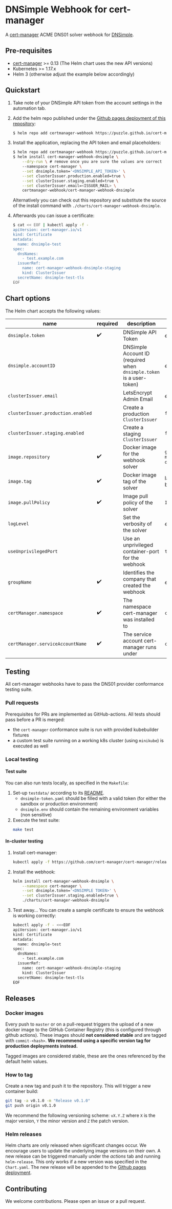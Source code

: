 # DNSimple Webhook for cert-manager

A [cert-manager][2] ACME DNS01 solver webhook for [DNSimple][1].


## Pre-requisites

- [cert-manager][2] >= 0.13 (The Helm chart uses the new API versions)
- Kubernetes >= 1.17.x
- Helm 3 (otherwise adjust the example below accordingly)


## Quickstart

1. Take note of your DNSimple API token from the account settings in the automation tab.

2. Add the helm repo published under the [Github pages deployment of this repository][4]:
    ```bash
    $ helm repo add certmanager-webhook https://puzzle.github.io/cert-manager-webhook-dnsimple
    ```

3. Install the application, replacing the API token and email placeholders:
    ```bash
    $ helm repo add certmanager-webhook https://puzzle.github.io/cert-manager-webhook-dnsimple
    $ helm install cert-manager-webhook-dnsimple \
        --dry-run \ # remove once you are sure the values are correct
        --namespace cert-manager \
        --set dnsimple.token='<DNSIMPLE_API_TOKEN>' \
        --set clusterIssuer.production.enabled=true \
        --set clusterIssuer.staging.enabled=true \
        --set clusterIssuer.email=<ISSUER_MAIL> \
        certmanager-webhook/cert-manager-webhook-dnsimple
    ```
    Alternatively you can check out this repository and substitute the source of the install command with `./charts/cert-manager-webhook-dnsimple`.

4. Afterwards you can issue a certificate:
    ```bash
    $ cat << EOF | kubectl apply -f -
    apiVersion: cert-manager.io/v1
    kind: Certificate
    metadata:
      name: dnsimple-test
    spec:
      dnsNames:
        - test.example.com
      issuerRef:
        name: cert-manager-webhook-dnsimple-staging
        kind: ClusterIssuer
      secretName: dnsimple-test-tls
    EOF
    ```


## Chart options
The Helm chart accepts the following values:

| name                               | required | description                                     | default value                           |
| ---------------------------------- | -------- | ----------------------------------------------- | --------------------------------------- |
| `dnsimple.token`                   | ✔️       | DNSimple API Token                              | _empty_                                 |
| `dnsimple.accountID`               |          | DNSimple Account ID (required when `dnsimple.token` is a user-token)  | _empty_           |
| `clusterIssuer.email`              |          | LetsEncrypt Admin Email                         | _empty_                                 |
| `clusterIssuer.production.enabled` |          | Create a production `ClusterIssuer`             | `false`                                 |
| `clusterIssuer.staging.enabled`    |          | Create a staging `ClusterIssuer`                | `false`                                 |
| `image.repository`                 | ✔️       | Docker image for the webhook solver             | `ghcr.io/puzzle/cert-manager-webhook-dnsimple` |
| `image.tag`                        | ✔️       | Docker image tag of the solver                  | latest tagged docker build              |
| `image.pullPolicy`                 | ✔️       | Image pull policy of the solver                 | `IfNotPresent`                          |
| `logLevel`                         |          | Set the verbosity of the solver                 | _empty_                                 |
| `useUnprivilegedPort`              |          | Use an unprivileged container-port for the webhook  | `true`                              |
| `groupName`                        | ✔️       | Identifies the company that created the webhook | _empty_                                 |
| `certManager.namespace`            | ✔️       | The namespace cert-manager was installed to     | `cert-manager`                          |
| `certManager.serviceAccountName`   | ✔️       | The service account cert-manager runs under     | `cert-manager`                          |


## Testing
All cert-manager webhooks have to pass the DNS01 provider conformance testing suite.

### Pull requests
Prerequisites for PRs are implemented as  GitHub-actions. All tests should pass before a PR is merged:
- the `cert-manager` conformance suite is run with provided kubebuilder fixtures
- a custom test suite running on a working k8s cluster (using `minikube`) is executed as well

### Local testing
#### Test suite
You can also run tests locally, as specified in the `Makefile`:

1. Set-up `testdata/` according to its [README][3].
    - `dnsimple-token.yaml` should be filled with a valid token (for either the sandbox or production environment)
    - `dnsimple.env` should contain the remaining environment variables (non sensitive)
2. Execute the test suite:
    ```bash
    make test
    ```
#### In-cluster testing
1. Install cert-manager:
    ```bash
    kubectl apply -f https://github.com/cert-manager/cert-manager/releases/download/v1.14.3/cert-manager.yaml
    ```
2. Install the webhook:
    ```bash
    helm install cert-manager-webhook-dnsimple \
        --namespace cert-manager \
        --set dnsimple.token='<DNSIMPLE TOKEN>' \
        --set clusterIssuer.staging.enabled=true \
        ./charts/cert-manager-webhook-dnsimple
    ```
3. Test away... You can create a sample certificate to ensure the webhook is working correctly:
    ```bash
    kubectl apply -f - <<<EOF
    apiVersion: cert-manager.io/v1
    kind: Certificate
    metadata:
      name: dnsimple-test
    spec:
      dnsNames:
        - test.example.com
      issuerRef:
        name: cert-manager-webhook-dnsimple-staging
        kind: ClusterIssuer
      secretName: dnsimple-test-tls
    EOF
    ```


## Releases
### Docker images
Every push to `master` or on a pull-request triggers the upload of a new docker image to the GitHub Container Registry (this is configured through github actions). These images should **not considered stable** and are tagged with `commit-<hash>`. **We recommend using a specific version tag for production deployments instead.**

Tagged images are considered stable, these are the ones referenced by the default helm values.

### How to tag
Create a new tag and push it to the repository. This will trigger a new container build:
```bash
git tag -a v0.1.0 -m "Release v0.1.0"
git push origin v0.1.0
```
We recommend the following versioning scheme: `vX.Y.Z` where `X` is the major version, `Y` the minor version and `Z` the patch version.

### Helm releases
Helm charts are only released when significant changes occur. We encourage users to update the underlying image versions on their own. A new release can be  triggered manually under the _actions_ tab and running `helm-release`. This only works if a new version was specified in the `Chart.yaml`. The new release will be appended to the [Github pages deployment][4].


## Contributing
We welcome contributions. Please open an issue or a pull request.



[1]: https://dnsimple.com/
[2]: https://cert-manager.io/docs/installation/kubernetes/
[3]: ./testdata/README.md
[4]: https://puzzle.github.io/cert-manager-webhook-dnsimple
